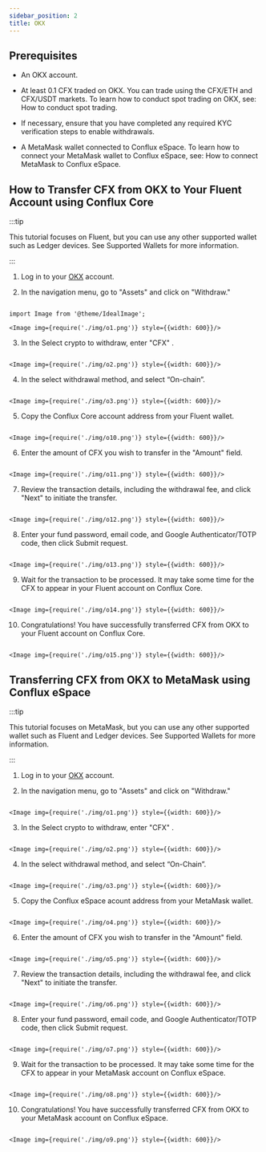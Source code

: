 ```yaml
---
sidebar_position: 2
title: OKX
---
```



## Prerequisites

- An OKX account.

- At least 0.1 CFX traded on OKX. You can trade using the CFX/ETH and CFX/USDT markets. To learn how to conduct spot trading on OKX, see: How to conduct spot trading.

- If necessary, ensure that you have completed any required KYC verification steps to enable withdrawals.

- A MetaMask wallet connected to Conflux eSpace. To learn how to connect your MetaMask wallet to Conflux eSpace, see: How to connect MetaMask to Conflux eSpace.

## How to Transfer CFX from OKX to Your Fluent Account using Conflux Core


:::tip

This tutorial focuses on Fluent, but you can use any other supported wallet such as Ledger devices. See Supported Wallets for more information.

:::


1. Log in to your [OKX](https://www.okx.com/) account.



2. In the navigation menu, go to "Assets" and click on "Withdraw."

```mdx-code-block

import Image from '@theme/IdealImage';

<Image img={require('./img/o1.png')} style={{width: 600}}/>

```


3. In the Select crypto to withdraw, enter "CFX" .


```mdx-code-block

<Image img={require('./img/o2.png')} style={{width: 600}}/>

```


4. In the select withdrawal method, and select “On-chain”.

```mdx-code-block

<Image img={require('./img/o3.png')} style={{width: 600}}/>

```


5. Copy the Conflux Core account address from your Fluent wallet.

```mdx-code-block

<Image img={require('./img/o10.png')} style={{width: 600}}/>

```


6. Enter the amount of CFX you wish to transfer in the "Amount" field.

```mdx-code-block

<Image img={require('./img/o11.png')} style={{width: 600}}/>

```



7. Review the transaction details, including the withdrawal fee, and click "Next" to initiate the transfer.


```mdx-code-block

<Image img={require('./img/o12.png')} style={{width: 600}}/>

```



8. Enter your fund password, email code, and Google Authenticator/TOTP code, then click Submit request.


```mdx-code-block

<Image img={require('./img/o13.png')} style={{width: 600}}/>

```


9. Wait for the transaction to be processed. It may take some time for the CFX to appear in your Fluent account on Conflux Core.

```mdx-code-block

<Image img={require('./img/o14.png')} style={{width: 600}}/>

```



10. Congratulations! You have successfully transferred CFX from OKX to your Fluent account on Conflux Core.


```mdx-code-block

<Image img={require('./img/o15.png')} style={{width: 600}}/>

```



## Transferring CFX from OKX to MetaMask using Conflux eSpace


:::tip

This tutorial focuses on MetaMask, but you can use any other supported wallet such as Fluent and Ledger devices. See Supported Wallets for more information.

:::


1.  Log in to your [OKX](https://www.okx.com/) account.

2.  In the navigation menu, go to "Assets" and click on "Withdraw."


```mdx-code-block

<Image img={require('./img/o1.png')} style={{width: 600}}/>

```



3.  In the Select crypto to withdraw, enter "CFX" .

```mdx-code-block

<Image img={require('./img/o2.png')} style={{width: 600}}/>

```



4.  In the select withdrawal method, and select “On-Chain”.


```mdx-code-block

<Image img={require('./img/o3.png')} style={{width: 600}}/>

```



5.  Copy the Conflux eSpace acount address from your MetaMask wallet.

```mdx-code-block

<Image img={require('./img/o4.png')} style={{width: 600}}/>

```


6.  Enter the amount of CFX you wish to transfer in the "Amount" field.

```mdx-code-block

<Image img={require('./img/o5.png')} style={{width: 600}}/>

```


7.  Review the transaction details, including the withdrawal fee, and click "Next" to initiate the transfer.

```mdx-code-block

<Image img={require('./img/o6.png')} style={{width: 600}}/>

```


8.  Enter your fund password, email code, and Google Authenticator/TOTP code, then click Submit request.

```mdx-code-block

<Image img={require('./img/o7.png')} style={{width: 600}}/>

```


9.  Wait for the transaction to be processed. It may take some time for the CFX to appear in your MetaMask account on Conflux eSpace.

```mdx-code-block

<Image img={require('./img/o8.png')} style={{width: 600}}/>

```


10.  Congratulations! You have successfully transferred CFX from OKX to your MetaMask account on Conflux eSpace.

```mdx-code-block

<Image img={require('./img/o9.png')} style={{width: 600}}/>

```

